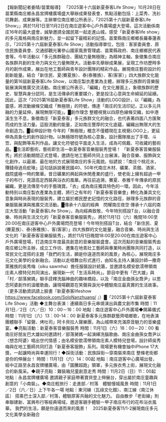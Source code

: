 【報新聞記者姜晴/苗栗報導】
「2025第十六屆新夏泰客Life Show」10月28日在苗栗縣南庄鄉永昌宮牌樓廣場盛大舉辦成果發表會，焦點活動包括：上菜秀、洗衫坑舞劇、成果展等。主辦單位南庄鄉公所表示，「2025第十六屆新夏泰客Life Show」」將於11月1日至11月2日在南庄遊客中心戶外廣場盛大登場，這次活動係南庄16年的最大盛會，誠摯邀請全國民眾一起走進山城，感受「新夏泰客life show」的多元風格與南庄新魅力，並一起留下最精彩的記憶。苗栗縣南庄鄉鄉長羅春蓮表示，「2025第十六屆新夏泰客Life Show」活動指導單位，包括：客家委員會、原住民族委員會、交通部觀光署參山國家風景管理處、苗栗縣政府、南庄鄉鄉民代表會等。今年活動以「多元族群融合、團結力量無極限」為精神主軸，象徵集合南庄各族群共創的生命力與文化力量無限大。活動率先舉辦成果展，呈現工作坊歷時多月的創作成果，展出在地工藝師與青年設計團隊的精彩作品，展現南庄藝術設計的創新能量。結合「新住民、夏(賽夏族）、泰(泰雅族）、客(客家）」四大族群文化能量的第16屆新夏泰客Life Show，以南庄製衣產業為主體，辦理多元族群的音樂服裝展演與推廣交流活動。南庄鄉公所表示，「編織」在文化層面上，象徵族群的歷史、智慧與身分認同，是生活傳承的重要媒介，更是投注心意與生命綿延的延續。因此，這次「2025第16屆新夏泰客Life Show」活動的LOGO設計，以「編織」為靈感，將流動線條交織成「無極限」的符號，傳達「南庄的生活印記，正以多元共融的力量延伸，展現無限可能」。█創作理念
整體視覺以四原色線條交織，如中港溪生生不息，象徵南庄「新夏泰客」多元族群文化的融合，也代表著四面八方匯聚而成的生活力量。這股流動的能量，正如南庄豐厚的文化底蘊，編織出無限大的生命創造力。█延伸設計物
今年的「無極限」概念不僅體現在主視覺LOGO上，更延伸為具象化的創作設計物。以無極限符號為核心意象，設計團隊推出了手環、斗笠、與配飾等系列作品，讓文化符號從平面走入生活，成為可佩戴、可收藏的藝術品。█生活即藝術，藝術即生活—新夏泰客音樂服裝秀登場！
「新夏泰客音樂服裝秀」將於活動期間正式登場，邀請在地工藝師共同上台展演，融合音樂、服飾與文化創作，以最潮、最在地的方式展現南庄的多元風貌。俗諺說：「南庄个桃花水，賺錢毋過烏蛇喙」這句話訴說著民國40、50年代南庄木材、礦業、茶館、酒家、戲院盛極一時的繁華。昔日礦業的興起與休閒產業的盛行，使老街上擁有超過一甲子的布行，見證高定西裝與浴衣的風華。再往前追溯，賽夏、泰雅千年傳承的原民編織，更是流傳至今的手藝瑰寶。「衣」成為南庄獨具特色的一環。因此，今年活動特別以南庄製衣產業為主體，將行之有年的「新夏泰客音樂會」轉化為兼具文化意象與時尚表現的服裝秀，建立屬於鄉民歷史記憶的文化路徑，辦理多元族群的音樂服裝展演與推廣交流活動。█傳承十六屆的經典　閃耀南庄夜空
傳承十六屆的南庄大型活動「新夏泰客Life Show」，為向經典致敬，今年特別搭設T台，以融合音樂、時尚與生活文化的「新夏泰客音樂服裝秀」，將於11月1日（六）晚間18:00至20:00在南庄遊客中心戶外廣場閃亮登場！今年特別搭設T台，結合「新住民、夏(賽夏族）、泰(泰雅族）、客(客家）」四大族群的文化能量，融合音樂、時尚與生活文化的「新夏泰客音樂服裝秀」，將於11月1日晚間18:00至20:00在南庄遊客中心戶外廣場登場，打造南庄年度最具創意的音樂服裝盛會。這次亮點的音樂服裝秀由南庄鄉公所主辦，成立工作坊、邀集在地青壯工藝師與專業時尚團隊共同打造，以常民文化混搭的主題「我們的生活，願是你遠道而來的風景」為核心，展現南庄多元文化美學的全新融合。活動以走唱舞台形式進行，由知名主持人兼設計師—撒奇萊雅族的吳秀梅（siku sawmha）擔任服裝設計統籌，並邀請名模安歆澐帶領南庄素人模特兒共同演出，展現新一代「生活系時尚」。節目中更有「巴大雄」與「村／部落舅媽」聯手詮釋洗腦神曲的趣味橋段，以及「南庄金曲孫女喬尹」以思念阿婆創作的溫暖歌曲，讓現場觀眾在笑聲與淚光中體驗南庄最真實的生活故事。（更多活動資訊請上臉書『新夏泰客lifeshow  https://www.facebook.com/SoloNanzhuang/ 』）█「2025第十六屆新夏泰客Life Show」活動
◆主舞台表演｜連續兩日多元串燒演出與農文創市集
時間｜11月1日／2日（六／日）10：00－16：00
地點｜南庄遊客中心戶外廣場◆開幕儀式
時間｜11月1日（六）13：00-14：00
新夏泰客多元族群獻藝齊唱鄉歌，在地表演團體聯手「留聲、烤吐司」阿卡貝拉人聲樂團，為山城帶來充滿原音魅力的音樂盛宴。◆亮點活動：新夏泰客音樂服裝秀
時間｜11月1日（六）18：00－20：00
看南庄好朋友巴大雄如何邀請村／部落舅媽一起演繹洗腦歌曲、南庄金曲孫女喬尹以〈想念阿婆〉唱出世代情感；由名模安歆澐帶領南庄素人模特兒登場，設計師吳秀梅與在地工藝師共同打造「新夏泰客服飾」系列。現場更有機會抽中iPhone 17大獎，一起讓時尚與幸運同行！◆踩街活動：民族踩街—穿南裝來南庄
整條老街都是你的伸展台！
時間｜11月1日（六）14：00起
地點｜南庄遊客中心廣場出發，經中正路至永昌宮牌樓廣場，由「圖騰超跑」領軍，多元族衣秀上街，展現文化融合的新風采。◆親子亮點：難裝箱兒童創意走秀
時間｜11月2日（日）11：00起
地點｜永昌宮牌樓廣場
邀請親子家庭帶著寶貝登上伸展台，穿出屬於南庄童趣與創意的「小南裝」。◆南庄輕旅行：走進部／村落　體驗慢城風景
時間｜11月1日／2日（六／日）上下午各一場
地點｜東河線（瓦祿文化館）、南江線（南江休區）
搭乘巴士深入部／村落，體驗原客共融的文化魅力。
自由散步「老街線」則串聯建新、富興布行等經典場域，邀遊客親手體驗一甲子南庄布行的花布浴衣風華。 我們的生活，願是你遠道而來的風景！　2025新夏泰客11/1-2展現南庄多元文化美學全新融合 